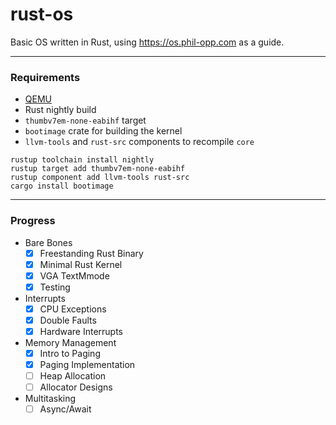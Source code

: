 # rust-os
Basic OS written in Rust, using https://os.phil-opp.com as a guide.

---
### Requirements
- [QEMU](https://www.qemu.org/download/)
- Rust nightly build
- `thumbv7em-none-eabihf` target 
- `bootimage` crate for building the kernel
- `llvm-tools` and `rust-src` components to recompile `core`

```shell
rustup toolchain install nightly
rustup target add thumbv7em-none-eabihf
rustup component add llvm-tools rust-src
cargo install bootimage
```

---
### Progress
* Bare Bones
  - [x] Freestanding Rust Binary
  - [x] Minimal Rust Kernel
  - [x] VGA TextMmode
  - [x] Testing
* Interrupts
  - [x] CPU Exceptions
  - [x] Double Faults
  - [x] Hardware Interrupts
* Memory Management
  - [x] Intro to Paging
  - [x] Paging Implementation
  - [ ] Heap Allocation
  - [ ] Allocator Designs
* Multitasking
  - [ ] Async/Await
